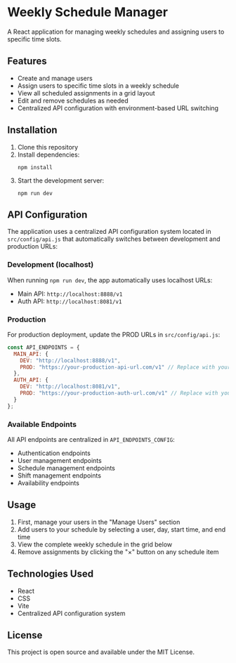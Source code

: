 # Weekly Schedule Manager

A React application for managing weekly schedules and assigning users to specific time slots.

## Features

- Create and manage users
- Assign users to specific time slots in a weekly schedule
- View all scheduled assignments in a grid layout
- Edit and remove schedules as needed
- Centralized API configuration with environment-based URL switching

## Installation

1. Clone this repository
2. Install dependencies:
   ```
   npm install
   ```
3. Start the development server:
   ```
   npm run dev
   ```

## API Configuration

The application uses a centralized API configuration system located in `src/config/api.js` that automatically switches between development and production URLs:

### Development (localhost)
When running `npm run dev`, the app automatically uses localhost URLs:
- Main API: `http://localhost:8888/v1`
- Auth API: `http://localhost:8081/v1`

### Production
For production deployment, update the PROD URLs in `src/config/api.js`:

```javascript
const API_ENDPOINTS = {
  MAIN_API: {
    DEV: "http://localhost:8888/v1",
    PROD: "https://your-production-api-url.com/v1" // Replace with your actual production URL
  },
  AUTH_API: {
    DEV: "http://localhost:8081/v1",
    PROD: "https://your-production-auth-url.com/v1" // Replace with your actual production URL
  }
};
```

### Available Endpoints
All API endpoints are centralized in `API_ENDPOINTS_CONFIG`:
- Authentication endpoints
- User management endpoints
- Schedule management endpoints
- Shift management endpoints
- Availability endpoints

## Usage

1. First, manage your users in the "Manage Users" section
2. Add users to your schedule by selecting a user, day, start time, and end time
3. View the complete weekly schedule in the grid below
4. Remove assignments by clicking the "×" button on any schedule item

## Technologies Used

- React
- CSS
- Vite
- Centralized API configuration system

## License

This project is open source and available under the MIT License.
